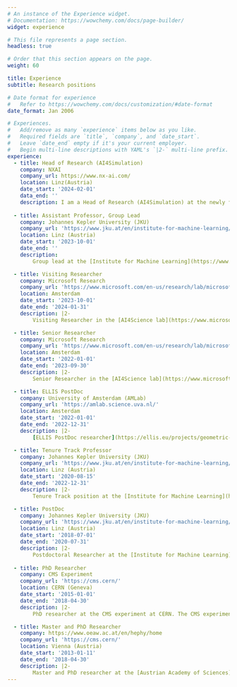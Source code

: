 ```yaml
---
# An instance of the Experience widget.
# Documentation: https://wowchemy.com/docs/page-builder/
widget: experience

# This file represents a page section.
headless: true

# Order that this section appears on the page.
weight: 60

title: Experience
subtitle: Research positions

# Date format for experience
#   Refer to https://wowchemy.com/docs/customization/#date-format
date_format: Jan 2006

# Experiences.
#   Add/remove as many `experience` items below as you like.
#   Required fields are `title`, `company`, and `date_start`.
#   Leave `date_end` empty if it's your current employer.
#   Begin multi-line descriptions with YAML's `|2-` multi-line prefix.
experience:
  - title: Head of Research (AI4Simulation)
    company: NXAI
    company_url: https://www.nx-ai.com/
    location: Linz(Austria)
    date_start: '2024-02-01'
    data_end: ''
    description: I am a Head of Research (AI4Simulation) at the newly funded [NXAI](https://www.nx-ai.com/). More to come soon!
    
  - title: Assistant Professor, Group Lead
    company: Johannes Kepler University (JKU) 
    company_url: 'https://www.jku.at/en/institute-for-machine-learning/'
    location: Linz (Austria)
    date_start: '2023-10-01'
    date_end: ''
    description: 
        Group lead at the [Institute for Machine Learning](https://www.jku.at/en/institute-for-machine-learning/) at the Johannes Kepler University (JKU). I have started a group “AI for data-driven simulations”. More to come soon!

  - title: Visiting Researcher
    company: Microsoft Research
    company_url: 'https://www.microsoft.com/en-us/research/lab/microsoft-research-ai4science/'
    location: Amsterdam 
    date_start: '2023-10-01'
    date_end: '2024-01-31'
    description: |2-
        Visiting Researcher in the [AI4Science lab](https://www.microsoft.com/en-us/research/lab/microsoft-research-ai4science/) at Microsoft Research. I keep working with my amazing team in Amsterdam/Cambridge/Redmond. We are pushing the limits!

  - title: Senior Researcher
    company: Microsoft Research
    company_url: 'https://www.microsoft.com/en-us/research/lab/microsoft-research-ai4science/'
    location: Amsterdam 
    date_start: '2022-01-01'
    date_end: '2023-09-30'
    description: |2-
        Senior Researcher in the [AI4Science lab](https://www.microsoft.com/en-us/research/lab/microsoft-research-ai4science/) at Microsoft Research. I have built a new research group for large-scale PDE modeling. Some of the research highlights comprise [Geometric (Clifford) algebras networks](https://microsoft.github.io/cliffordlayers/), [PDEArena](https://microsoft.github.io/pdearena/), and [ClimaX: the first foundation model for weather and climate](https://microsoft.github.io/ClimaX/).

  - title: ELLIS PostDoc
    company: University of Amsterdam (AMLab)
    company_url: 'https://amlab.science.uva.nl/'
    location: Amsterdam 
    date_start: '2022-01-01'
    date_end: '2022-12-31'
    description: |2-
        [ELLIS PostDoc researcher](https://ellis.eu/projects/geometric-deep-learning-and-partial-differential-equations) in the [Amsterdam Machine Learning Lab](https://amlab.science.uva.nl/) hosted by Max Welling. For my research, I received the [ELISE mobility program](https://www.elise-ai.eu/events/elise-mobility-program-for-phd-students-and-postdocs-two-participants-share-their-experiences). 

  - title: Tenure Track Professor
    company: Johannes Kepler University (JKU) 
    company_url: 'https://www.jku.at/en/institute-for-machine-learning/'
    location: Linz (Austria)
    date_start: '2020-08-15'
    date_end: '2022-12-31'
    description: |2-
        Tenure Track position at the [Institute for Machine Learning](https://www.jku.at/en/institute-for-machine-learning/) of Sepp Hochreiter at the Johannes Kepler University (JKU) Linz.

  - title: PostDoc
    company: Johannes Kepler University (JKU) 
    company_url: 'https://www.jku.at/en/institute-for-machine-learning/'
    location: Linz (Austria)
    date_start: '2018-07-01'
    date_end: '2020-07-31'
    description: |2-
        Postdoctoral Researcher at the [Institute for Machine Learning](https://www.jku.at/en/institute-for-machine-learning/) of Sepp Hochreiter at the Johannes Kepler University (JKU) Linz.
        
  - title: PhD Researcher
    company: CMS Experiment
    company_url: 'https://cms.cern/'
    location: CERN (Geneva)
    date_start: '2015-01-01'
    date_end: '2018-04-30'
    description: |2-
        PhD researcher at the CMS experiment at CERN. The CMS experiment is one of two general purpose experiments at the Large Hadron Collider (LHC) at [CERN](https://home.cern/), responsible for e.g., the [discovery of the Higgs boson](https://home.cern/science/physics/higgs-boson).

  - title: Master and PhD Researcher
    company: https://www.oeaw.ac.at/en/hephy/home
    company_url: 'https://cms.cern/'
    location: Vienna (Austria)
    date_start: '2013-01-11'
    date_end: '2018-04-30'
    description: |2-
        Master and PhD researcher at the [Austrian Academy of Sciences](https://www.oeaw.ac.at/en/oeaw-home/austrian-academy-of-sciences), working at the [Institute for High-Energy Physics](https://www.oeaw.ac.at/en/hephy/home). My [PhD Thesis thesis](https://cds.cern.ch/record/2622431/files/) was on the decay of neutral Higgs and Z bosons into pairs of tau leptons.
---
```


